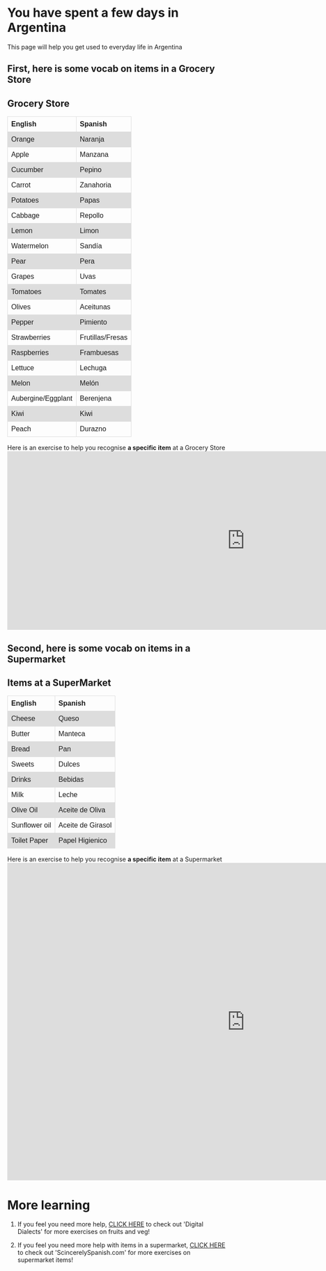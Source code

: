 
<h1>You have spent a few days in Argentina</h1>
<p>This page will help you get used to everyday life in Argentina</p>

<h2>First, here is some vocab on items in a Grocery Store</h2>
<style>
table {
  font-family: arial, sans-serif;
  border-collapse: collapse;
  width: 100%;
}

td, th {
  border: 1px solid #dddddd;
  text-align: left;
  padding: 8px;
}

tr:nth-child(even) {
  background-color: #dddddd;
}
</style>

<h2>Grocery Store</h2>

<table>
  <tr>
    <th>English</th>
    <th>Spanish</th>
  </tr>
  <tr>
    <td>Orange</td>
    <td>Naranja</td>
  </tr>
  <tr>
    <td>Apple</td>
    <td>Manzana</td>
  </tr>
 <tr>
    <td>Cucumber</td>
    <td>Pepino</td>
  </tr>
  <tr>
    <td>Carrot</td>
    <td>Zanahoria</td>
  </tr>
  <tr>
    <td>Potatoes</td>
    <td>Papas</td>
  </tr>
  <tr>
    <td>Cabbage</td>
    <td>Repollo</td>
  </tr>
  <tr>
    <td>Lemon</td>
    <td>Limon</td>
  </tr>
  <tr>
    <td>Watermelon</td>
    <td>Sandía</td>
  </tr>
  <tr>
    <td>Pear</td>
    <td>Pera</td>
  </tr>
  <tr>
    <td>Grapes</td>
    <td>Uvas</td>
  </tr>
  <tr>
    <td>Tomatoes</td>
    <td>Tomates</td>
  </tr>
  <tr>
    <td>Olives</td>
    <td>Aceitunas</td>
  </tr>
  <tr>
    <td>Pepper</td>
    <td>Pimiento</td>
  </tr>
  <tr>
    <td>Strawberries</td>
    <td>Frutillas/Fresas</td>
  </tr>
  <tr>
    <td>Raspberries</td>
    <td>Frambuesas</td>
  </tr>
  <tr>
    <td>Lettuce</td>
    <td>Lechuga</td>
  </tr>
  <tr>
    <td>Melon</td>
    <td>Melón</td>
  </tr>
  <tr>
    <td>Aubergine/Eggplant</td>
    <td>Berenjena</td>
  </tr>
    <tr>
    <td>Kiwi</td>
    <td>Kiwi</td>
  </tr>
  <tr>
    <td>Peach</td>
    <td>Durazno</td>
  </tr>
</table>

<p>Here is an exercise to help you recognise <strong>a specific item</strong> at a Grocery Store
   <iframe src="https://h5p.org/h5p/embed/1240759" width="1090" height="410" frameborder="0" allowfullscreen="allowfullscreen" allow="geolocation *; microphone *; camera *; midi *; encrypted-media *" title="Fruit Selection"></iframe><script src="https://h5p.org/sites/all/modules/h5p/library/js/h5p-resizer.js" charset="UTF-8"></script>

  <h2>Second, here is some vocab on items in a Supermarket</h2>
  
  <style>
table {
  font-family: arial, sans-serif;
  border-collapse: collapse;
  width: 100%;
}

td, th {
  border: 1px solid #dddddd;
  text-align: left;
  padding: 8px;
}

tr:nth-child(even) {
  background-color: #dddddd;
}
</style>

<h2>Items at a SuperMarket</h2>

<table>
  <tr>
    <th>English</th>
    <th>Spanish</th>
  </tr>
<tr>
    <td>Cheese</td>
    <td>Queso</td>
  </tr>
  <tr>
    <td>Butter</td>
    <td>Manteca</td>
  </tr>
  <tr>
    <td>Bread</td>
    <td>Pan</td>
  </tr>
  <tr>
    <td>Sweets</td>
    <td>Dulces</td>
  </tr>
  <tr>
    <td>Drinks</td>
    <td>Bebidas</td>
  </tr>
  <tr>
    <td>Milk</td>
    <td>Leche</td>
  </tr>
 <tr>
    <td>Olive Oil</td>
    <td>Aceite de Oliva</td>
  </tr>
  <tr>
    <td>Sunflower oil</td>
    <td>Aceite de Girasol</td>
  </tr>
  <tr>
    <td>Toilet Paper</td>
    <td>Papel Higienico</td>
  </tr> 
</table>

<p>Here is an exercise to help you recognise <strong>a specific item</strong> at a Supermarket

<iframe src="https://h5p.org/h5p/embed/1240775" width="1090" height="729" frameborder="0" allowfullscreen="allowfullscreen" allow="geolocation *; microphone *; camera *; midi *; encrypted-media *" title="Match the picture with the correct word"></iframe><script src="https://h5p.org/sites/all/modules/h5p/library/js/h5p-resizer.js" charset="UTF-8"></script>

  
  <h1>More learning</h1>
  <ol>
  <li>  
  <p>If you feel you need more help, <a href="https://www.digitaldialects.com/Spanish/Fruit.htm"> CLICK HERE</a> to check out 'Digital Dialects' for more exercises on fruits and veg!</p>
</li>
  <li>  
  <p>If you feel you need more help with items in a supermarket, <a href="https://www.digitaldialects.com/Spanish/Fruit.htm"> CLICK HERE</a> to check out 'ScincerelySpanish.com' for more exercises on supermarket items!</p>
</li>
 
</ol> 

  
